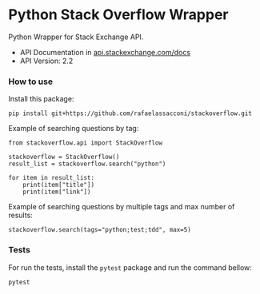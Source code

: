 # Python Stack Overflow Wrapper

Python Wrapper for Stack Exchange API.

- API Documentation in [api.stackexchange.com/docs](https://api.stackexchange.com/docs)
- API Version: 2.2
 
### How to use
Install this package:
```
pip install git+https://github.com/rafaelassacconi/stackoverflow.git
```

Example of searching questions by tag:
```
from stackoverflow.api import StackOverflow

stackoverflow = StackOverflow()
result_list = stackoverflow.search("python")

for item in result_list:
    print(item["title"])
    print(item["link"])
```

Example of searching questions by multiple tags and max number of results:
```
stackoverflow.search(tags="python;test;tdd", max=5)
```

### Tests
For run the tests, install the `pytest` package and run the command bellow:
```
pytest
```